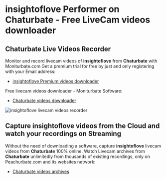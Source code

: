 # insightoflove Performer on Chaturbate - Free LiveCam videos downloader

## Chaturbate Live Videos Recorder

Monitor and record livecam videos of **insightoflove** from **Chaturbate** with Moniturbate.com
Get a premium trial for free by just and only registering with your Email address:
* [insightoflove Premium videos downloader](https://moniturbate.com/request-demo-licence-key.html)

Free livecam videos downloader - Moniturbate Software:
* [Chaturbate videos downloader](https://moniturbate.com/moniturbate-download-software.html)

![insightoflove livecam videos recorder](https://peachurnet.com/templates/moniturbate-software.png)


## Capture insightoflove videos from the Cloud and watch your recordings on Streaming

Without the need of downloading a software, capture **insightoflove** livecam videos from **Chaturbate** 100% online.
Watch Livecam archives from **Chaturbate** unlimitedly from thousands of existing recordings, only on Peachurbate.com and its websites network:
* [Chaturbate videos archives](https://peachurnet.com/)